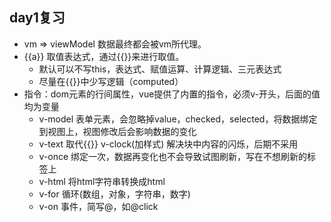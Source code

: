 ## day1复习
- vm => viewModel 数据最终都会被vm所代理。
- {{a}} 取值表达式，通过{{}}来进行取值。
    - 默认可以不写this，表达式、赋值运算、计算逻辑、三元表达式
    - 尽量在{{}}中少写逻辑（computed）
- 指令：dom元素的行间属性，vue提供了内置的指令，必须v-开头，后面的值均为变量
    - v-model 表单元素，会忽略掉value，checked，selected，将数据绑定到视图上，视图修改后会影响数据的变化
    - v-text 取代{{}} v-clock(加样式) 解决块中内容的闪烁，后期不采用
    - v-once 绑定一次，数据再变化也不会导致试图刷新，写在不想刷新的标签上
    - v-html 将html字符串转换成html
    - v-for 循环(数组，对象，字符串，数字)
    - v-on 事件，简写@，如@click
